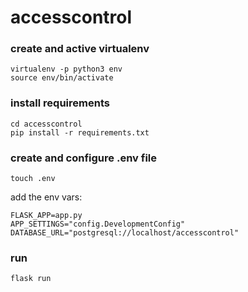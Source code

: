 # accesscontrol

### create and active virtualenv 

```
virtualenv -p python3 env
source env/bin/activate
```

### install requirements

```
cd accesscontrol
pip install -r requirements.txt
```

### create and configure .env file

```
touch .env     
```

add the env vars:

```
FLASK_APP=app.py
APP_SETTINGS="config.DevelopmentConfig"
DATABASE_URL="postgresql://localhost/accesscontrol"
```


### run 

```
flask run
```